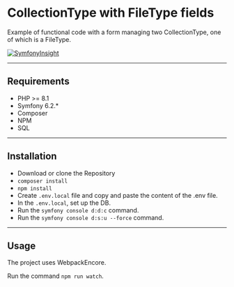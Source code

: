 # CollectionType with FileType fields

Example of functional code with a form managing two CollectionType, one of which is a FileType.

[![SymfonyInsight](https://insight.symfony.com/projects/8082c2cf-fb34-48d4-aea5-8b0f610b1439/big.svg)](https://insight.symfony.com/projects/8082c2cf-fb34-48d4-aea5-8b0f610b1439)

---
## Requirements

* PHP >= 8.1
* Symfony 6.2.*
* Composer
* NPM
* SQL

---
## Installation

* Download or clone the Repository
* ``composer install``
* ``npm install``
* Create ``.env.local`` file and copy and paste the content of the .env file.
* In the ``.env.local``, set up the DB.
* Run the ``symfony console d:d:c`` command.
* Run the ``symfony console d:s:u --force`` command.

---
## Usage

The project uses WebpackEncore.

Run the command ``npm run watch``.
